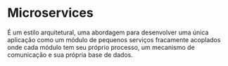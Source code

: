 # Microservices
É um estilo arquitetural, uma abordagem para desenvolver uma única aplicação como um módulo de pequenos serviços fracamente acoplados onde cada módulo tem seu próprio processo, um mecanismo de comunicação e sua própria base de dados.